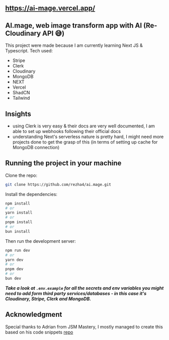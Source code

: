## https://ai-mage.vercel.app/

## AI.mage, web image transform app with AI (Re- Cloudinary API 😅)
This project were made because I am currently learning Next JS & Typescript.
Tech used:
- Stripe
- Clerk
- Cloudinary
- MongoDB
- NEXT
- Vercel
- ShadCN
- Tailwind

## Insights
- using Clerk is very easy & their docs are very well documented, I am able to set up webhooks following their official docs
- understanding Next's serverless nature is pretty hard, I might need more projects done to get the grasp of this (in terms of setting up cache for MongoDB connection)

## Running the project in your machine
Clone the repo:
```bash
git clone https://github.com/rezha4/ai.mage.git
```

Install the dependencies:
```bash
npm install
# or
yarn install
# or
pnpm install
# or
bun install
```

Then run the development server:
```bash
npm run dev
# or
yarn dev
# or
pnpm dev
# or
bun dev
```

***Take a look at `.env.example` for all the secrets and env variables you might need to add form third party services/databases - in this case it's Cloudinary, Stripe, Clerk and MongoDB.***

## Acknowledgment
Special thanks to Adrian from JSM Mastery, I mostly managed to create this based on his code snippets [repo](https://github.com/adrianhajdin/ai_saas_app)
